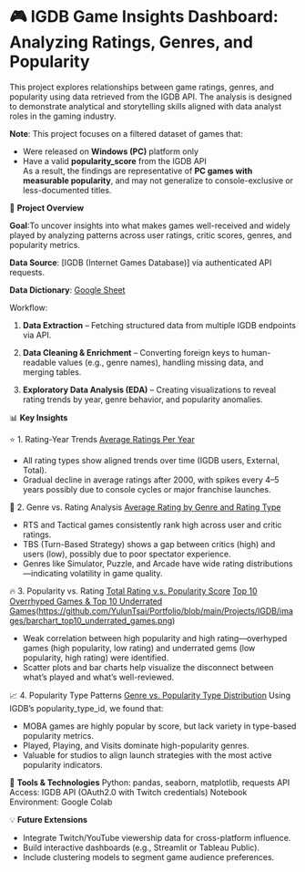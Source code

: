 # 🎮 IGDB Game Insights Dashboard: Analyzing Ratings, Genres, and Popularity

This project explores relationships between game ratings, genres, and popularity using data retrieved from the IGDB API. The analysis is designed to demonstrate analytical and storytelling skills aligned with data analyst roles in the gaming industry.

**Note**: This project focuses on a filtered dataset of games that:
- Were released on **Windows (PC)** platform only
- Have a valid **popularity_score** from the IGDB API  
As a result, the findings are representative of **PC games with measurable popularity**, and may not generalize to console-exclusive or less-documented titles.

📌 **Project Overview**

**Goal**:To uncover insights into what makes games well-received and widely played by analyzing patterns across user ratings, critic scores, genres, and popularity metrics.

**Data Source**:
[IGDB (Internet Games Database)] via authenticated API requests.

**Data Dictionary**: [Google Sheet](https://docs.google.com/spreadsheets/d/1kmeJqPt9Pj5-R23CmSb-y3FqIO2gpkwiR-hccKsVG1g/edit?usp=sharing)

Workflow:

1. **Data Extraction** – Fetching structured data from multiple IGDB endpoints via API.

2. **Data Cleaning & Enrichment** – Converting foreign keys to human-readable values (e.g., genre names), handling missing data, and merging tables.

3. **Exploratory Data Analysis (EDA)** – Creating visualizations to reveal rating trends by year, genre behavior, and popularity anomalies.


📊 **Key Insights**

⭐ 1. Rating-Year Trends
[Average Ratings Per Year](https://github.com/YulunTsai/Portfolio/blob/main/Projects/IGDB/images/linechart_comparison_of_avg_ratings_per_year.png)
- All rating types show aligned trends over time (IGDB users, External, Total).
- Gradual decline in average ratings after 2000, with spikes every 4–5 years possibly due to console cycles or major franchise launches.

🧠 2. Genre vs. Rating Analysis
[Average Rating by Genre and Rating Type](https://github.com/YulunTsai/Portfolio/blob/main/Projects/IGDB/images/heatmap_avg_ratings_by_genre_and_source.png)
- RTS and Tactical games consistently rank high across user and critic ratings.
- TBS (Turn-Based Strategy) shows a gap between critics (high) and users (low), possibly due to poor spectator experience.
- Genres like Simulator, Puzzle, and Arcade have wide rating distributions—indicating volatility in game quality.

🔥 3. Popularity vs. Rating
[Total Rating v.s. Popularity Score](https://github.com/YulunTsai/Portfolio/blob/main/Projects/IGDB/images/scatterplot_popularity_score_vs_rating.png)
[Top 10 Overrhyped Games & Top 10 Underrated Games](https://github.com/YulunTsai/Portfolio/blob/main/Projects/IGDB/images/barchart_top10_overhyped_games.png)(https://github.com/YulunTsai/Portfolio/blob/main/Projects/IGDB/images/barchart_top10_underrated_games.png)
- Weak correlation between high popularity and high rating—overhyped games (high popularity, low rating) and underrated gems (low popularity, high rating) were identified.
- Scatter plots and bar charts help visualize the disconnect between what’s played and what’s well-reviewed.

📈 4. Popularity Type Patterns
[Genre vs. Popularity Type Distribution](https://github.com/YulunTsai/Portfolio/blob/main/Projects/IGDB/images/heatmap_%20relationship_of_genre_and_popularity_type.png)
Using IGDB’s popularity_type_id, we found that:
- MOBA games are highly popular by score, but lack variety in type-based popularity metrics.
- Played, Playing, and Visits dominate high-popularity genres.
- Valuable for studios to align launch strategies with the most active popularity indicators.

🧰 **Tools & Technologies**
Python: pandas, seaborn, matplotlib, requests
API Access: IGDB API (OAuth2.0 with Twitch credentials)
Notebook Environment: Google Colab

💡 **Future Extensions**
- Integrate Twitch/YouTube viewership data for cross-platform influence.
- Build interactive dashboards (e.g., Streamlit or Tableau Public).
- Include clustering models to segment game audience preferences.
